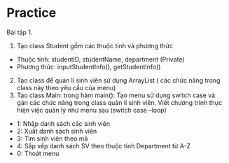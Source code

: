 # Practice
Bài tập 1. 
1.	Tạo class Student gồm các thuộc tính và phương thức
-	Thuộc tính: studentID, studentName, department (Private)
-	Phương thức: inputStudentInfo(), getStudentInfo()
2.	Tạo class để quản lí sinh viên sử dụng ArrayList ( các chức năng trong class này theo yêu cầu của menu)
3.	Tạo class Main: trong hàm main(): Tạo menu sử dụng switch case và gán các chức năng trong class quản lí sinh viên.
Viết chương trình thực hiện việc quản lý như menu sau (switch case –loop)
-	1: Nhập danh sách các sinh viên
-	2: Xuất danh sách sinh viên
-	3: Tìm sinh viên theo mã
-	4: Sắp xếp danh sách SV theo thuộc tính Department từ A-Z
-	0: Thoát menu
